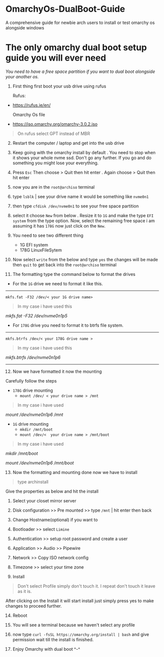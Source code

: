 # OmarchyOs-DualBoot-Guide
A comprehensive guide for newbie arch users to install or test omarchy os alongside windows



# The only omarchy dual boot setup guide you will ever need

*You need to have a free space partition if you want to dual boot alongside your another os.*

1. First thing first boot your usb drive using rufus 

    Rufus:
 - https://rufus.ie/en/

    Omarchy Os file
 - https://iso.omarchy.org/omarchy-3.0.2.iso

> On rufus select GPT instead of MBR

2. Restart the computer / laptop and get into the usb drive

3. Keep going with the omarchy install by default . You need to stop when it shows your whole nvme ssd. Don't go any further. If you go and do something you might lose your everything.

4. Press `Esc` Then choose > Quit then hit enter . Again choose > Quit then hit enter

5. now you are in the `root@archiso` terminal 

6. type `lsblk` | see your drive name it would be something like `nvme0n1`

7. then type `cfdisk /dev/nvme0n1` to see your free space partition

8. select it choose `New` from below . Resize it to `1G` and make the type `EFI system` from the type option. Now, select the remaining free space i am assuming it has `178G` now just click on the `New`. 

9. You need to see two different thing 
    - 1G EFI system
    - 178G LinuxFileSytem

10. Now select `write` from the below and type `yes` the changes will be made then `quit` to get back into the `root@archiso` terminal

11. The formatting type the command below to format the drives 

- For the `1G` drive we need to format it like this. 
 ---
 `mkfs.fat -F32 /dev/< your 1G drive name>`

> In my case i have used this

 *mkfs.fat -F32 /dev/nvme0n1p5*




- For `178G` drive you need to format it to btrfs file system.
--- 
`mkfs.btrfs /dev/< your 178G drive name >`

> In my case i have used this

*mkfs.btrfs /dev/nvme0n1p6*

---

12. Now we have formatted it now the mounting

Carefully follow the steps


* `178G` drive mounting
    - `mount /dev/ < your drive name > /mnt`

> In my case i have used 

*mount /dev/nvme0n1p6 /mnt*

* `1G` drive mounting
  - `mkdir /mnt/boot`
  - `mount /dev/<  your drive name > /mnt/boot`

> In my case i have used 

*mkdir /mnt/boot*

*mount /dev/nvme0n1p6 /mnt/boot*


13. Now the formatting and mounting done now we have to install 

> type archinstall

Give the properties as below and hit the install


1. Select your closet mirror server
2. Disk configuration >> Pre mounted >> type `/mnt` | hit enter then back
3. Change Hostname(optional) if you want to
4. Bootloader >> select `Limine`
5. Authentication >> setup root password and create a user
6. Application >> Audio >> Pipewire 
7. Network >> Copy ISO network config
8. Timezone >> select your time zone

9. Install

> Don't select Profile simply don't touch it. I repeat don't touch it leave as it is.

After clicking on the Install it will start install just simply press yes to make changes to proceed further.

14. Reboot

15. You will see a terminal because we haven't select any profile 

16. now type 
`curl -fsSL https://omarchy.org/install | bash` and give permission wait till the install is finished.

17. Enjoy Omarchy with dual boot  ^-^
